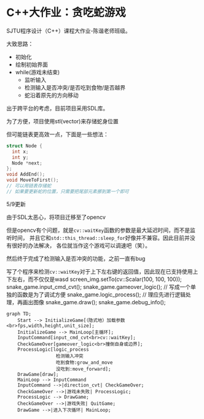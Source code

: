 # C++大作业：贪吃蛇游戏

SJTU程序设计（C++）课程大作业-陈谐老师班级。

大致思路：

* 初始化
* 绘制初始界面
* while(游戏未结束)
  * 监听输入
  * 检测输入是否冲突/是否吃到食物/是否越界
  * 蛇沿着原先的方向移动

出于跨平台的考虑，目前项目采用SDL库。

为了方便，项目使用stl(vector)来存储蛇身位置

但可能链表更高效一点，下面是一些想法：

```c++
struct Node {
  int x;
  int y;
  Node *next;
};
void AddEnd();
void MoveToFirst();
// 可以用链表存储蛇
// 如果要更新蛇的位置，只需要把尾部元素挪到第一个即可
```

5/9更新

由于SDL太恶心，将项目迁移至了opencv

但是opencv有个问题，就是`cv::waitKey`函数的参数是最大延迟时间，而不是监听时间，
并且它和`std::this_thread::sleep_for`好像并不兼容。因此目前并没有很好的办法解决，
各位就当作这个游戏可以调速吧（笑）。

然后终于完成了检测输入是否冲突的功能，之前一直有bug

写了个程序来检测`cv::waitKey`对于上下左右键的返回值，因此现在已支持使用上下左右，而不仅仅是wasd
screen_img.setTo(cv::Scalar(100, 100, 100));
        snake_game.input_cmd_cvt();
        snake_game.gameover_logic(); // 写成一个单独的函数是为了调试方便
        snake_game.logic_process();
        // 理应先进行逻辑处理，再画出图像
        snake_game.draw();
        snake_game.debug_info();

``` mermaid
graph TD;
    Start --> InitializeGame[（隐式地）加载参数<br>fps,width,height,unit_size];
    InitializeGame --> MainLoop[主循环];
    InputCommand[input_cmd_cvt<br>cv::waitKey];
    CheckGameOver[gameover_logic<br>撞倒自身或边界];
    ProcessLogic[logic_process
                  检测输入冲突
                  吃到食物:grow_and_move
                  没吃到:move_forward];
    DrawGame[draw];
    MainLoop --> InputCommand
    InputCommand -->|direction_cvt| CheckGameOver;
    CheckGameOver -->|游戏未失败| ProcessLogic;
    ProcessLogic --> DrawGame;
    CheckGameOver -->|游戏失败| QuitGame;
    DrawGame -->|进入下次循环| MainLoop;
```

